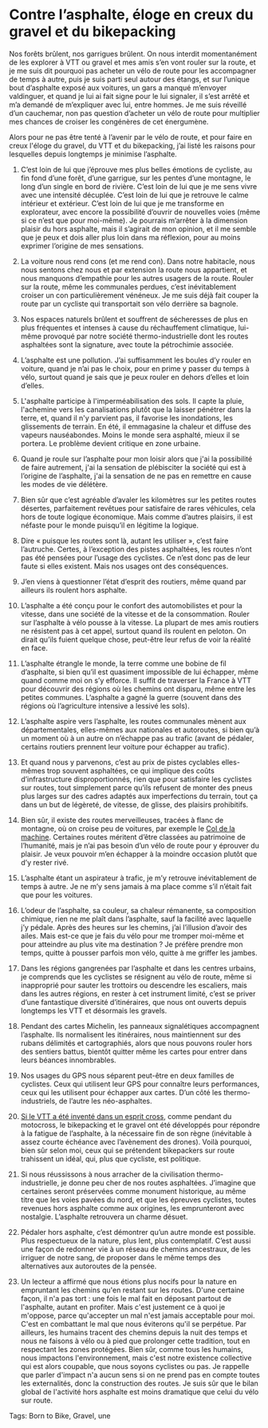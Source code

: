 # Contre l’asphalte, éloge en creux du gravel et du bikepacking

Nos forêts brûlent, nos garrigues brûlent. On nous interdit momentanément de les explorer à VTT ou gravel et mes amis s’en vont rouler sur la route, et je me suis dit pourquoi pas acheter un vélo de route pour les accompagner de temps à autre, puis je suis parti seul autour des étangs, et sur l’unique bout d’asphalte exposé aux voitures, un gars a manqué m’envoyer valdinguer, et quand je lui ai fait signe pour le lui signaler, il s’est arrêté et m’a demandé de m’expliquer avec lui, entre hommes. Je me suis réveillé d’un cauchemar, non pas question d’acheter un vélo de route pour multiplier mes chances de croiser les congénères de cet énergumène.

Alors pour ne pas être tenté à l’avenir par le vélo de route, et pour faire en creux l'éloge du gravel, du VTT et du bikepacking, j’ai listé les raisons pour lesquelles depuis longtemps je minimise l’asphalte.

1. C’est loin de lui que j’éprouve mes plus belles émotions de cycliste, au fin fond d’une forêt, d’une garrigue, sur les pentes d’une montagne, le long d’un single en bord de rivière. C’est loin de lui que je me sens vivre avec une intensité décuplée. C’est loin de lui que je retrouve le calme intérieur et extérieur. C’est loin de lui que je me transforme en explorateur, avec encore la possibilité d’ouvrir de nouvelles voies (même si ce n’est que pour moi-même). Je pourrais m’arrêter à la dimension plaisir du hors asphalte, mais il s’agirait de mon opinion, et il me semble que je peux et dois aller plus loin dans ma réflexion, pour au moins exprimer l’origine de mes sensations.

2. La voiture nous rend cons (et me rend con). Dans notre habitacle, nous nous sentons chez nous et par extension la route nous appartient, et nous manquons d’empathie pour les autres usagers de la route. Rouler sur la route, même les communales perdues, c’est inévitablement croiser un con particulièrement vénéneux. Je me suis déjà fait couper la route par un cycliste qui transportait son vélo derrière sa bagnole.

3. Nos espaces naturels brûlent et souffrent de sécheresses de plus en plus fréquentes et intenses à cause du réchauffement climatique, lui-même provoqué par notre société thermo-industrielle dont les routes asphaltées sont la signature, avec toute la pétrochimie associée.

4. L’asphalte est une pollution. J’ai suffisamment les boules d’y rouler en voiture, quand je n’ai pas le choix, pour en prime y passer du temps à vélo, surtout quand je sais que je peux rouler en dehors d’elles et loin d’elles.

5. L'asphalte participe à l'imperméabilisation des sols. Il capte la pluie, l'achemine vers les canalisations plutôt que la laisser pénétrer dans la terre, et, quand il n'y parvient pas, il favorise les inondations, les glissements de terrain. En été, il emmagasine la chaleur et diffuse des vapeurs nauséabondes. Moins le monde sera asphalté, mieux il se portera. Le problème devient critique en zone urbaine.

6. Quand je roule sur l’asphalte pour mon loisir alors que j'ai la possibilité de faire autrement, j'ai la sensation de plébisciter la société qui est à l’origine de l’asphalte, j'ai la sensation de ne pas en remettre en cause les modes de vie délétère.

7. Bien sûr que c’est agréable d’avaler les kilomètres sur les petites routes désertes, parfaitement revêtues pour satisfaire de rares véhicules, cela hors de toute logique économique. Mais comme d’autres plaisirs, il est néfaste pour le monde puisqu’il en légitime la logique.

8. Dire « puisque les routes sont là, autant les utiliser », c’est faire l’autruche. Certes, à l’exception des pistes asphaltées, les routes n’ont pas été pensées pour l’usage des cyclistes. Ce n’est donc pas de leur faute si elles existent. Mais nos usages ont des conséquences.

9. J’en viens à questionner l’état d’esprit des routiers, même quand par ailleurs ils roulent hors asphalte.

10. L’asphalte a été conçu pour le confort des automobilistes et pour la vitesse, dans une société de la vitesse et de la consommation. Rouler sur l’asphalte à vélo pousse à la vitesse. La plupart de mes amis routiers ne résistent pas à cet appel, surtout quand ils roulent en peloton. On dirait qu’ils fuient quelque chose, peut-être leur refus de voir la réalité en face.

11. L’asphalte étrangle le monde, la terre comme une bobine de fil d’asphalte, si bien qu’il est quasiment impossible de lui échapper, même quand comme moi on s’y efforce. Il suffit de traverser la France à VTT pour découvrir des régions où les chemins ont disparu, même entre les petites communes. L’asphalte a gagné la guerre (souvent dans des régions où l’agriculture intensive a lessivé les sols).

12. L’asphalte aspire vers l’asphalte, les routes communales mènent aux départementales, elles-mêmes aux nationales et autoroutes, si bien qu’à un moment où à un autre on n’échappe pas au trafic (avant de pédaler, certains routiers prennent leur voiture pour échapper au trafic).

13. Et quand nous y parvenons, c’est au prix de pistes cyclables elles-mêmes trop souvent asphaltées, ce qui implique des coûts d’infrastructure disproportionnés, rien que pour satisfaire les cyclistes sur routes, tout simplement parce qu’ils refusent de monter des pneus plus larges sur des cadres adaptés aux imperfections du terrain, tout ça dans un but de légèreté, de vitesse, de glisse, des plaisirs prohibitifs.

14. Bien sûr, il existe des routes merveilleuses, tracées à flanc de montagne, où on croise peu de voitures, par exemple le [Col de la machine](https://www.alpes4ever.com/france/drome/les-plus-de-1000-m/col-de-la-machine/). Certaines routes méritent d’être classées au patrimoine de l’humanité, mais je n’ai pas besoin d’un vélo de route pour y éprouver du plaisir. Je veux pouvoir m’en échapper à la moindre occasion plutôt que d’y rester rivé.

15. L’asphalte étant un aspirateur à trafic, je m’y retrouve inévitablement de temps à autre. Je ne m’y sens jamais à ma place comme s’il n’était fait que pour les voitures.

16. L’odeur de l’asphalte, sa couleur, sa chaleur rémanente, sa composition chimique, rien ne me plaît dans l’asphalte, sauf la facilité avec laquelle j’y pédale. Après des heures sur les chemins, j’ai l’illusion d’avoir des ailes. Mais est-ce que je fais du vélo pour me tromper moi-même et pour atteindre au plus vite ma destination ? Je préfère prendre mon temps, quitte à pousser parfois mon vélo, quitte à me griffer les jambes.

17. Dans les régions gangrenées par l’asphalte et dans les centres urbains, je comprends que les cyclistes se résignent au vélo de route, même si inapproprié pour sauter les trottoirs ou descendre les escaliers, mais dans les autres régions, en rester à cet instrument limité, c’est se priver d’une fantastique diversité d’itinéraires, que nous ont ouverts depuis longtemps les VTT et désormais les gravels.

18. Pendant des cartes Michelin, les panneaux signalétiques accompagnent l’asphalte. Ils normalisent les itinéraires, nous maintiennent sur des rubans délimités et cartographiés, alors que nous pouvons rouler hors des sentiers battus, bientôt quitter même les cartes pour entrer dans leurs béances innombrables.

19. Nos usages du GPS nous séparent peut-être en deux familles de cyclistes. Ceux qui utilisent leur GPS pour connaître leurs performances, ceux qui les utilisent pour échapper aux cartes. D’un côté les thermo-industriels, de l’autre les néo-asphaltes.

20. [Si le VTT a été inventé dans un esprit cross](https://bike-cafe.fr/2022/07/mutsa-gartner-lincontestable-naissance-du-vtt/), comme pendant du motocross, le bikepacking et le gravel ont été développés pour répondre à la fatigue de l’asphalte, à la nécessaire fin de son règne (inévitable à assez courte échéance avec l’avènement des drones). Voilà pourquoi, bien sûr selon moi, ceux qui se prétendent bikepackers sur route trahissent un idéal, qui, plus que cycliste, est politique.

21. Si nous réussissons à nous arracher de la civilisation thermo-industrielle, je donne peu cher de nos routes asphaltées. J’imagine que certaines seront préservées comme monument historique, au même titre que les voies pavées du nord, et que les épreuves cyclistes, toutes revenues hors asphalte comme aux origines, les emprunteront avec nostalgie. L’asphalte retrouvera un charme désuet.

22. Pédaler hors asphalte, c’est démontrer qu’un autre monde est possible. Plus respectueux de la nature, plus lent, plus contemplatif. C’est aussi une façon de redonner vie à un réseau de chemins ancestraux, de les irriguer de notre sang, de proposer dans le même temps des alternatives aux autoroutes de la pensée.

23. Un lecteur a affirmé que nous étions plus nocifs pour la nature en empruntant les chemins qu'en restant sur les routes. D'une certaine façon, il n'a pas tort : une fois le mal fait en déposant partout de l'asphalte, autant en profiter. Mais c'est justement ce à quoi je m'oppose, parce qu'accepter un mal n'est jamais acceptable pour moi. C'est en combattant le mal que nous éviterons qu'il se perpétue. Par ailleurs, les humains tracent des chemins depuis la nuit des temps et nous ne faisons à vélo ou à pied que prolonger cette tradition, tout en respectant les zones protégées. Bien sûr, comme tous les humains, nous impactons l'environnement, mais c'est notre existence collective qui est alors coupable, que nous soyons cyclistes ou pas. Je rappelle que parler d'impact n'a aucun sens si on ne prend pas en compte toutes les externalités, donc la construction des routes. Je suis sûr que le bilan global de l'activité hors asphalte est moins dramatique que celui du vélo sur route.

Tags: Born to Bike, Gravel, une